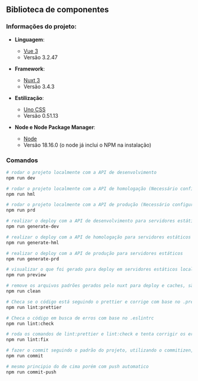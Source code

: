 ## Biblioteca de componentes

### Informações do projeto:

-   **Linguagem**:

    -   [Vue 3](https://vuejs.org/)
    -   Versão 3.2.47

-   **Framework**:

    -   [Nuxt 3](https://nuxt.com/)
    -   Versão 3.4.3

-   **Estilização**:

    -   [Uno CSS](https://unocss.dev/)
    -   Versão 0.51.13

-   **Node e Node Package Manager**:

    -   [Node](https://nodejs.org/dist/v18.16.0/)
    -   Versão 18.16.0 (o node já inclui o NPM na instalação)

### Comandos

```bash
# rodar o projeto localmente com a API de desenvolvimento
npm run dev

# rodar o projeto localmente com a API de homologação (Necessário configurar o servidor backend para liberar o CORS)
npm run hml

# rodar o projeto localmente com a API de produção (Necessário configurar o servidor backend para liberar o CORS)
npm run prd

# realizar o deploy com a API de desenvolvimento para servidores estáticos
npm run generate-dev

# realizar o deploy com a API de homologação para servidores estáticos
npm run generate-hml

# realizar o deploy com a API de produção para servidores estáticos
npm run generate-prd

# visualizar o que foi gerado para deploy em servidores estáticos localmente
npm run preview

# remove os arquivos padrões gerados pelo nuxt para deploy e caches, são eles: .nuxt, .output, node_modules/.vite, node_modules/.cache
npm run clean

# Checa se o código está seguindo o prettier e corrige com base no .prettierc e corrige
npm run lint:prettier

# Checa o código em busca de erros com base no .eslintrc
npm run lint:check

# roda os comandos de lint:prettier e lint:check e tenta corrigir os erros
npm run lint:fix

# fazer o commit seguindo o padrão do projeto, utilizando o commitizen, apenas sendo necessário fazer o git push após utiliza-lo
npm run commit

# mesmo principio do de cima porém com push automatico
npm run commit-push
```
